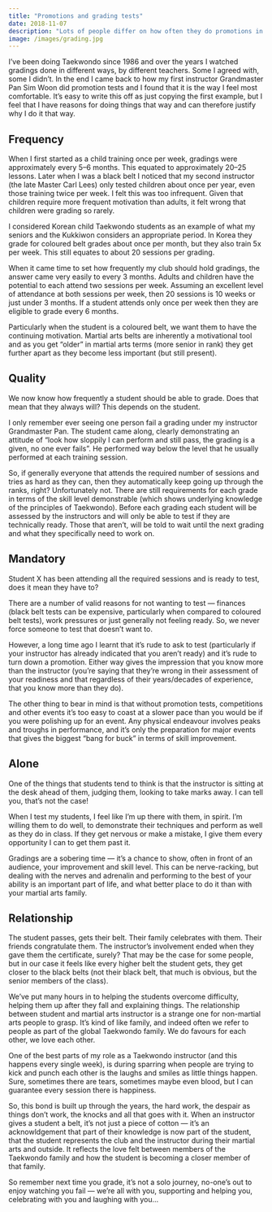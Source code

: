 ```yaml
---
title: "Promotions and grading tests"
date: 2018-11-07
description: "Lots of people differ on how often they do promotions in martial arts, how they do the tests themselves"
image: /images/grading.jpg
---
```


I’ve been doing Taekwondo since 1986 and over the years I watched gradings done in different ways, by different teachers. Some I agreed with, some I didn’t. In the end I came back to how my first instructor Grandmaster Pan Sim Woon did promotion tests and I found that it is the way I feel most comfortable. It’s easy to write this off as just copying the first example, but I feel that I have reasons for doing things that way and can therefore justify why I do it that way.

## Frequency

When I first started as a child training once per week, gradings were approximately every 5–6 months. This equated to approximately 20–25 lessons. Later when I was a black belt I noticed that my second instructor (the late Master Carl Lees) only tested children about once per year, even those training twice per week. I felt this was too infrequent. Given that children require more frequent motivation than adults, it felt wrong that children were grading so rarely.

I considered Korean child Taekwondo students as an example of what my seniors and the Kukkiwon considers an appropriate period. In Korea they grade for coloured belt grades about once per month, but they also train 5x per week. This still equates to about 20 sessions per grading.

When it came time to set how frequently my club should hold gradings, the answer came very easily to every 3 months. Adults and children have the potential to each attend two sessions per week. Assuming an excellent level of attendance at both sessions per week, then 20 sessions is 10 weeks or just under 3 months. If a student attends only once per week then they are eligible to grade every 6 months.

Particularly when the student is a coloured belt, we want them to have the continuing motivation. Martial arts belts are inherently a motivational tool and as you get “older” in martial arts terms (more senior in rank) they get further apart as they become less important (but still present).

## Quality

We now know how frequently a student should be able to grade. Does that mean that they always will? This depends on the student.

I only remember ever seeing one person fail a grading under my instructor Grandmaster Pan. The student came along, clearly demonstrating an attitude of “look how sloppily I can perform and still pass, the grading is a given, no one ever fails”. He performed way below the level that he usually performed at each training session.

So, if generally everyone that attends the required number of sessions and tries as hard as they can, then they automatically keep going up through the ranks, right? Unfortunately not. There are still requirements for each grade in terms of the skill level demonstrable (which shows underlying knowledge of the principles of Taekwondo). Before each grading each student will be assessed by the instructors and will only be able to test if they are technically ready. Those that aren’t, will be told to wait until the next grading and what they specifically need to work on.

## Mandatory

Student X has been attending all the required sessions and is ready to test, does it mean they have to?

There are a number of valid reasons for not wanting to test — finances (black belt tests can be expensive, particularly when compared to coloured belt tests), work pressures or just generally not feeling ready. So, we never force someone to test that doesn’t want to.

However, a long time ago I learnt that it’s rude to ask to test (particularly if your instructor has already indicated that you aren’t ready) and it’s rude to turn down a promotion. Either way gives the impression that you know more than the instructor (you’re saying that they’re wrong in their assessment of your readiness and that regardless of their years/decades of experience, that you know more than they do).

The other thing to bear in mind is that without promotion tests, competitions and other events it’s too easy to coast at a slower pace than you would be if you were polishing up for an event. Any physical endeavour involves peaks and troughs in performance, and it’s only the preparation for major events that gives the biggest “bang for buck” in terms of skill improvement.

## Alone

One of the things that students tend to think is that the instructor is sitting at the desk ahead of them, judging them, looking to take marks away. I can tell you, that’s not the case!

When I test my students, I feel like I’m up there with them, in spirit. I’m willing them to do well, to demonstrate their techniques and perform as well as they do in class. If they get nervous or make a mistake, I give them every opportunity I can to get them past it.

Gradings are a sobering time — it’s a chance to show, often in front of an audience, your improvement and skill level. This can be nerve-racking, but dealing with the nerves and adrenalin and performing to the best of your ability is an important part of life, and what better place to do it than with your martial arts family.

## Relationship

The student passes, gets their belt. Their family celebrates with them. Their friends congratulate them. The instructor’s involvement ended when they gave them the certificate, surely? That may be the case for some people, but in our case it feels like every higher belt the student gets, they get closer to the black belts (not their black belt, that much is obvious, but the senior members of the class).

We’ve put many hours in to helping the students overcome difficulty, helping them up after they fall and explaining things. The relationship between student and martial arts instructor is a strange one for non-martial arts people to grasp. It’s kind of like family, and indeed often we refer to people as part of the global Taekwondo family. We do favours for each other, we love each other.

One of the best parts of my role as a Taekwondo instructor (and this happens every single week), is during sparring when people are trying to kick and punch each other is the laughs and smiles as little things happen. Sure, sometimes there are tears, sometimes maybe even blood, but I can guarantee every session there is happiness.

So, this bond is built up through the years, the hard work, the despair as things don’t work, the knocks and all that goes with it. When an instructor gives a student a belt, it’s not just a piece of cotton — it’s an acknowldgement that part of their knowledge is now part of the student, that the student represents the club and the instructor during their martial arts and outside. It reflects the love felt between members of the Taekwondo family and how the student is becoming a closer member of that family.

So remember next time you grade, it’s not a solo journey, no-one’s out to enjoy watching you fail — we’re all with you, supporting and helping you, celebrating with you and laughing with you…
